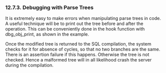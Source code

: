 <div id="debuggingparsetree" class="section">

<div class="titlepage">

<div>

<div>

### 12.7.3. Debugging with Parse Trees

</div>

</div>

</div>

It is extremely easy to make errors when manipulating parse trees in
code. A useful technique will be to print out the tree before and after
the operation. This can be conveniently done in the hook function with
dbg_obj_print, as shown in the example.

Once the modified tree is returned to the SQL compilation, the system
checks for it for absence of cycles, so that no two branches are the
same. There is an assertion failure if this happens. Otherwise the tree
is not checked. Hence a malformed tree will in all likelihood crash the
server during the compilation.

</div>
